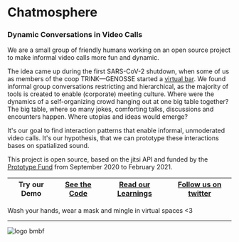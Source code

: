 # Chatmosphere 

### Dynamic Conversations in Video Calls

We are a small group of friendly humans working on an open source project to make informal video calls more fun and dynamic. 

The idea came up during the first SARS-CoV-2 shutdown, when some of us as members of the coop TRINK—GENOSSE started a [virtual bar](https://trink-genosse.de/virtuelle-bar/). We found informal group conversations restricting and hierarchical, as the majority of tools is created to enable (corporate) meeting culture. Where were the dynamics of a self-organizing crowd hanging out at one big table together? The big table, where so many jokes, comforting talks, discussions and encounters happen. Where utopias and ideas would emerge?

It's our goal to find interaction patterns that enable informal, unmoderated video calls. It's our hypothesis, that we can prototype these interactions bases on spatialized sound.

This project is open source, based on the jitsi API and funded by the [Prototype Fund](https://prototypefund.de/project/chatmosphere/) from September 2020 to February 2021.


| Try our Demo | [See the Code](https://github.com/Chatmosphere) | [Read our Learnings](https://www.notion.so/Chatmosphere-Notebook-76a9a85356574a80859f68fe84a3b1c5) | [Follow us on twitter](https://twitter.com/chatmosphereCC) |
|-------|--------|---------|---------|



Wash your hands, wear a mask and mingle in virtual spaces <3


---
![logo bmbf](https://prototypefund.de/wp-content/uploads/2016/07/logo-bmbf.svg)

